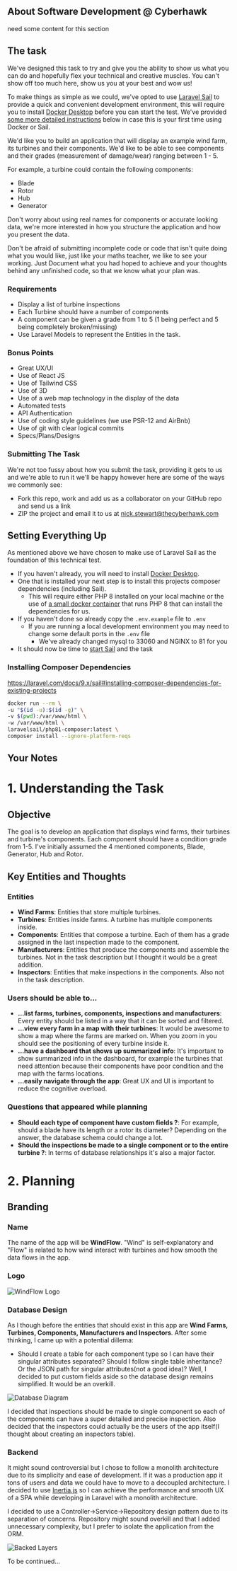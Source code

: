 ## About Software Development @ Cyberhawk

need some content for this section

## The task
We've designed this task to try and give you the ability to show us what you can do and hopefully flex your technical and creative muscles. You can't show off too much here, show us you at your best and wow us!

To make things as simple as we could, we've opted to use [Laravel Sail](https://laravel.com/docs/8.x/sail) to provide a quick and convenient development environment, this will require you to install
[Docker Desktop](https://www.docker.com/products/docker-desktop) before you can start the test. We've provided [some more detailed instructions](#setting-everything-up) below in case this is your first time using Docker or Sail.

We'd like you to build an application that will display an example wind farm, its turbines and their components.
We'd like to be able to see components and their grades (measurement of damage/wear) ranging between 1 - 5.

For example, a turbine could contain the following components:
- Blade
- Rotor
- Hub
- Generator

Don't worry about using real names for components or accurate looking data, we're more interested in how you structure the application and how you present the data.

Don't be afraid of submitting incomplete code or code that isn't quite doing what you would like, just like your maths teacher, we like to see your working.
Just Document what you had hoped to achieve and your thoughts behind any unfinished code, so that we know what your plan was.

### Requirements
- Display a list of turbine inspections
- Each Turbine should have a number of components
- A component can be given a grade from 1 to 5 (1 being perfect and 5 being completely broken/missing)
- Use Laravel Models to represent the Entities in the task.

### Bonus Points
- Great UX/UI
- Use of React JS
- Use of Tailwind CSS
- Use of 3D
- Use of a web map technology in the display of the data
- Automated tests
- API Authentication
- Use of coding style guidelines (we use PSR-12 and AirBnb)
- Use of git with clear logical commits
- Specs/Plans/Designs

### Submitting The Task
We're not too fussy about how you submit the task, providing it gets to us and we're able to run it we'll be happy however here are some of the ways we commonly see:
- Fork this repo, work and add us as a collaborator on your GitHub repo and send us a link
- ZIP the project and email it to us at nick.stewart@thecyberhawk.com

## Setting Everything Up
As mentioned above we have chosen to make use of Laravel Sail as the foundation of this technical test.
- If you haven't already, you will need to install [Docker Desktop](https://www.docker.com/products/docker-desktop).
- One that is installed your next step is to install this projects composer dependencies (including Sail).
    - This will require either PHP 8 installed on your local machine or the use of [a small docker container](https://laravel.com/docs/8.x/sail#installing-composer-dependencies-for-existing-projects) that runs PHP 8 that can install the dependencies for us.
- If you haven't done so already copy the `.env.example` file to `.env`
    - If you are running a local development environment you may need to change some default ports in the `.env` file
        - We've already changed mysql to 33060 and NGINX to 81 for you
- It should now be time to [start Sail](https://laravel.com/docs/8.x/sail#starting-and-stopping-sail) and the task

### Installing Composer Dependencies
https://laravel.com/docs/9.x/sail#installing-composer-dependencies-for-existing-projects
```bash
docker run --rm \
-u "$(id -u):$(id -g)" \
-v $(pwd):/var/www/html \
-w /var/www/html \
laravelsail/php81-composer:latest \
composer install --ignore-platform-reqs
```

## Your Notes

# 1. Understanding the Task
## Objective
The goal is to develop an application that displays wind farms, their turbines and turbine's components. Each component should have a condition grade from 1-5. 
I've initially assumed the 4 mentioned components, Blade, Generator, Hub and Rotor.

## Key Entities and Thoughts
### Entities
- **Wind Farms**: Entities that store multiple turbines.
- **Turbines**: Entities inside farms. A turbine has multiple components inside.
- **Components**: Entities that compose a turbine. Each of them has a grade assigned in the last inspection made to the component.
- **Manufacturers**: Entities that produce the components and assemble the turbines. Not in the task description but I thought it would be a great addition. 
- **Inspectors**: Entities that make inspections in the components. Also not in the task description.

### Users should be able to...
- **...list farms, turbines, components, inspections and manufacturers**: Every entity should be listed in a way that it can be sorted and filtered.
- **...view every farm in a map with their turbines**: It would be awesome to show a map where the farms are marked on. When you zoom in you should see the positioning of every turbine inside it.
- **...have a dashboard that shows up summarized info**: It's important to show summarized info in the dashboard, for example the turbines that need attention because their components have poor condition and the map with the farms locations.
- **...easily navigate through the app**: Great UX and UI is important to reduce the cognitive overload. 

### Questions that appeared while planning
- **Should each type of component have custom fields ?**: For example, should a blade have its length or a rotor its diameter? Depending on the answer, the database schema could change a lot.
- **Should the inspections be made to a single component or to the entire turbine ?**: In terms of database relationships it's also a major factor.


# 2. Planning
## Branding

### Name 
The name of the app will be **WindFlow**. "Wind" is self-explanatory and "Flow" is related to how wind interact with turbines and how smooth the data flows in the app.

### Logo
![WindFlow Logo](![image](https://github.com/bgrou/technical-test/assets/61094081/c640a05c-208c-49cd-8883-de304d0e3a93)
)
### Database Design
As I though before the entities that should exist in this app are **Wind Farms, Turbines, Components, Manufacturers and Inspectors**. 
After some thinking, I came up with a potential dillema:
-  Should I create a table for each component type so I can have their singular attributes separated? Should I follow single table inheritance? Or the JSON path for singular attributes(not a good idea)?
Well, I decided to put custom fields aside so the database design remains simplified. It would be an overkill.
    
![Database Diagram](https://github.com/bgrou/technical-test/assets/61094081/0c9fee44-77c2-47f3-af8c-d4eb689b484f)

I decided that inspections should be made to single component so each of the components can have a super detailed and precise inspection. Also decided that the inspectors could actually be the users of the app itself(I thought about creating an inspectors table).

### Backend
It might sound controversial but I chose to follow a monolith architecture due to its simplicity and ease of development. If it was a production app it tons of users and data we could have to move to a decoupled architecture.
I decided to use [Inertia.js](https://inertiajs.com) so I can achieve the performance and smooth UX of a SPA while developing in Laravel with a monolith architecture.

I decided to use a Controller->Service->Repository design pattern due to its separation of concerns. Repository might sound overkill and that I added unnecessary complexity, but I prefer to isolate the application from the ORM.

![Backed Layers](https://github.com/bgrou/technical-test/assets/61094081/fa0f4547-1492-4459-89d1-d22a974166f1)

To be continued...


